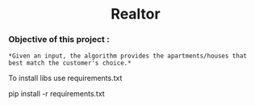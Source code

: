 <h1 align="center"> Realtor </h1>


### Objective of this project : 
    *Given an input, the algorithm provides the apartments/houses that best match the customer's choice.*

To install libs use requirements.txt

pip install -r requirements.txt
